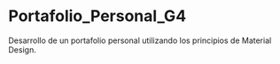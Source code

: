 # Portafolio_Personal_G4
Desarrollo de un portafolio personal utilizando los principios de Material Design.
